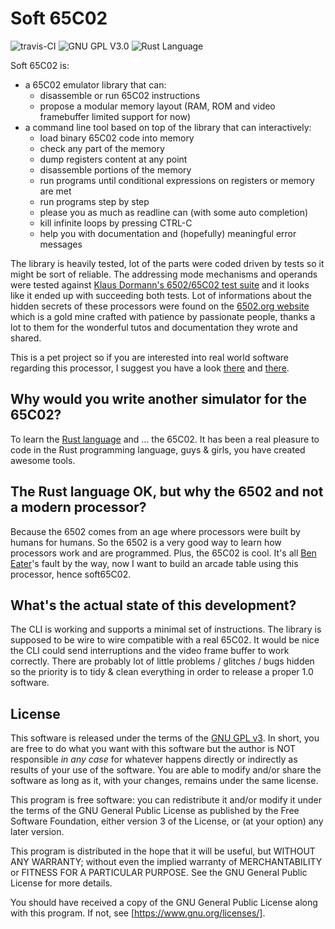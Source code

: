 Soft 65C02
==========
![travis-CI](https://api.travis-ci.org/chanmix51/soft65c02.svg?branch=master) ![GNU GPL V3.0](https://img.shields.io/github/license/chanmix51/soft65c02) ![Rust Language](https://img.shields.io/badge/language-rust-orange)

Soft 65C02 is:

 * a 65C02 emulator library that can:
    * disassemble or run 65C02 instructions
    * propose a modular memory layout (RAM, ROM and video framebuffer limited support for now)
 * a command line tool based on top of the library that can interactively:
    * load binary 65C02 code into memory
    * check any part of the memory
    * dump registers content at any point
    * disassemble portions of the memory
    * run programs until conditional expressions on registers or memory are met
    * run programs step by step
    * please you as much as readline can (with some auto completion)
    * kill infinite loops by pressing CTRL-C
    * help you with documentation and (hopefully) meaningful error messages

The library is heavily tested, lot of the parts were coded driven by tests so it might be sort of reliable.
The addressing mode mechanisms and operands were tested against [Klaus Dormann's 6502/65C02 test suite](https://github.com/Klaus2m5/6502_65C02_functional_tests/blob/master/65C02_extended_opcodes_test.a65c) and it looks like it ended up with succeeding both tests. Lot of informations about the hidden secrets of these processors were found on the [6502.org website](http://www.6502.org/) which is a gold mine crafted with patience by passionate people, thanks a lot to them for the wonderful tutos and documentation they wrote and shared.

This is a pet project so if you are interested into real world software regarding this processor, I suggest you have a look [there](https://www.masswerk.at/products.php) and [there](http://www.6502.org/users/andre/).

Why would you write another simulator for the 65C02?
----------------------------------------------------
To learn the [Rust language](https://www.rust-lang.org/) and … the 65C02. It has been a real pleasure to code in the Rust programming language, guys & girls, you have created awesome tools.

The Rust language OK, but why the 6502 and not a modern processor?
------------------------------------------------------------------
Because the 6502 comes from an age where processors were built by humans for humans. So the 6502 is a very good way to learn how processors work and are programmed. Plus, the 65C02 is cool. It's all [Ben Eater](https://www.youtube.com/watch?v=LnzuMJLZRdU)'s fault by the way, now I want to build an arcade table using this processor, hence soft65C02.

What's the actual state of this development?
--------------------------------------------
The CLI is working and supports a minimal set of instructions. The library is supposed to be wire to wire compatible with a real 65C02. It would be nice the CLI could send interruptions and the video frame buffer to work correctly. There are probably lot of little problems / glitches / bugs hidden so the priority is to tidy & clean everything in order to release a proper 1.0 software.

License
-------
This software is released under the terms of the [GNU GPL v3](http://www.gnu.org/licenses/gpl-3.0.html). In short, you are free to do what you want with this software but the author is NOT responsible _in any case_ for whatever happens directly or indirectly as results of your use of the software. You are able to modify and/or share the software as long as it, with your changes, remains under the same license.

This program is free software: you can redistribute it and/or modify
it under the terms of the GNU General Public License as published by
the Free Software Foundation, either version 3 of the License, or
(at your option) any later version.

This program is distributed in the hope that it will be useful,
but WITHOUT ANY WARRANTY; without even the implied warranty of
MERCHANTABILITY or FITNESS FOR A PARTICULAR PURPOSE.  See the
GNU General Public License for more details.

You should have received a copy of the GNU General Public License
along with this program.  If not, see [https://www.gnu.org/licenses/].
